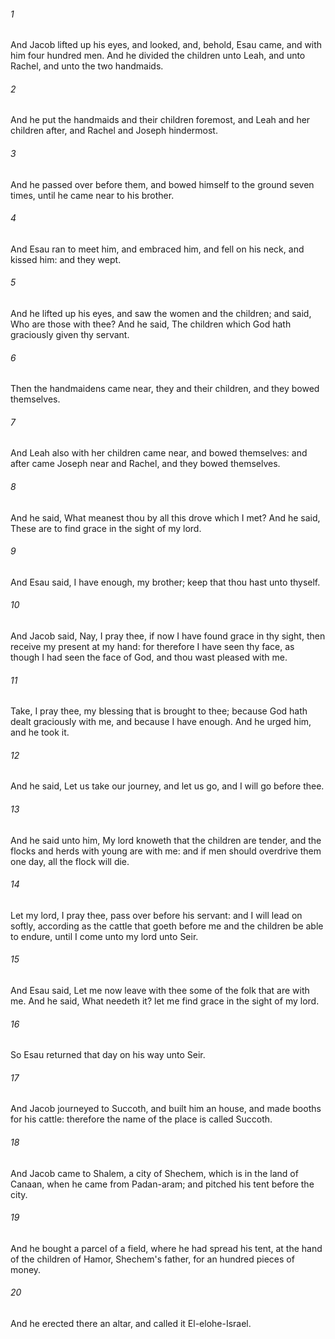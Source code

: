 ###### 1
And Jacob lifted up his eyes, and looked, and, behold, Esau came, and with him four hundred men. And he divided the children unto Leah, and unto Rachel, and unto the two handmaids.

###### 2
And he put the handmaids and their children foremost, and Leah and her children after, and Rachel and Joseph hindermost.

###### 3
And he passed over before them, and bowed himself to the ground seven times, until he came near to his brother.

###### 4
And Esau ran to meet him, and embraced him, and fell on his neck, and kissed him: and they wept.

###### 5
And he lifted up his eyes, and saw the women and the children; and said, Who are those with thee? And he said, The children which God hath graciously given thy servant.

###### 6
Then the handmaidens came near, they and their children, and they bowed themselves.

###### 7
And Leah also with her children came near, and bowed themselves: and after came Joseph near and Rachel, and they bowed themselves.

###### 8
And he said, What meanest thou by all this drove which I met? And he said, These are to find grace in the sight of my lord.

###### 9
And Esau said, I have enough, my brother; keep that thou hast unto thyself.

###### 10
And Jacob said, Nay, I pray thee, if now I have found grace in thy sight, then receive my present at my hand: for therefore I have seen thy face, as though I had seen the face of God, and thou wast pleased with me.

###### 11
Take, I pray thee, my blessing that is brought to thee; because God hath dealt graciously with me, and because I have enough. And he urged him, and he took it.

###### 12
And he said, Let us take our journey, and let us go, and I will go before thee.

###### 13
And he said unto him, My lord knoweth that the children are tender, and the flocks and herds with young are with me: and if men should overdrive them one day, all the flock will die.

###### 14
Let my lord, I pray thee, pass over before his servant: and I will lead on softly, according as the cattle that goeth before me and the children be able to endure, until I come unto my lord unto Seir.

###### 15
And Esau said, Let me now leave with thee some of the folk that are with me. And he said, What needeth it? let me find grace in the sight of my lord.

###### 16
So Esau returned that day on his way unto Seir.

###### 17
And Jacob journeyed to Succoth, and built him an house, and made booths for his cattle: therefore the name of the place is called Succoth.

###### 18
And Jacob came to Shalem, a city of Shechem, which is in the land of Canaan, when he came from Padan-aram; and pitched his tent before the city.

###### 19
And he bought a parcel of a field, where he had spread his tent, at the hand of the children of Hamor, Shechem's father, for an hundred pieces of money.

###### 20
And he erected there an altar, and called it El-elohe-Israel.

